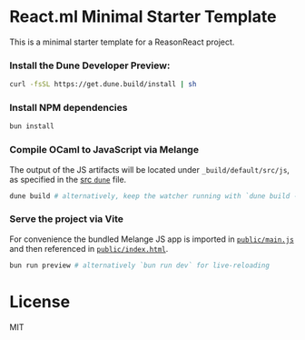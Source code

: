 # React.ml Minimal Starter Template

This is a minimal starter template for a ReasonReact project.

### Install the Dune Developer Preview:

```sh
curl -fsSL https://get.dune.build/install | sh
```

### Install NPM dependencies

```sh
bun install
```

### Compile OCaml to JavaScript via Melange

The output of the JS artifacts will be located under `_build/default/src/js`, as
specified in the [src `dune`](./src/dune) file.

```sh
dune build # alternatively, keep the watcher running with `dune build -w`
```

### Serve the project via Vite

For convenience the bundled Melange JS app is imported in
[`public/main.js`](./public/main.js) and then referenced in
[`public/index.html`](./public/index.html).

```sh
bun run preview # alternatively `bun run dev` for live-reloading
```

# License

MIT
